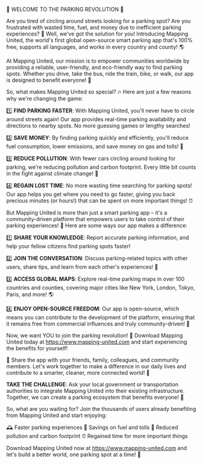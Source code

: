 🚨 WELCOME TO THE PARKING REVOLUTION 🚨

Are you tired of circling around streets looking for a parking spot? Are you frustrated with wasted time, fuel, and money due to inefficient parking experiences? 🤯 Well, we've got the solution for you! Introducing Mapping United, the world's first global open-source smart parking app that's 100% free, supports all languages, and works in every country and county! 🌎

At Mapping United, our mission is to empower communities worldwide by providing a reliable, user-friendly, and eco-friendly way to find parking spots. Whether you drive, take the bus, ride the train, bike, or walk, our app is designed to benefit everyone! 🚂

So, what makes Mapping United so special? 🔥 Here are just a few reasons why we're changing the game:

1️⃣ **FIND PARKING FASTER**: With Mapping United, you'll never have to circle around streets again! Our app provides real-time parking availability and directions to nearby spots. No more guessing games or lengthy searches!

2️⃣ **SAVE MONEY**: By finding parking quickly and efficiently, you'll reduce fuel consumption, lower emissions, and save money on gas and tolls! 💸

3️⃣ **REDUCE POLLUTION**: With fewer cars circling around looking for parking, we're reducing pollution and carbon footprint. Every little bit counts in the fight against climate change! 🌟

4️⃣ **REGAIN LOST TIME**: No more wasting time searching for parking spots! Our app helps you get where you need to go faster, giving you back precious minutes (or hours!) that can be spent on more important things! ⏰

But Mapping United is more than just a smart parking app – it's a community-driven platform that empowers users to take control of their parking experiences! 🌟 Here are some ways our app makes a difference:

1️⃣ **SHARE YOUR KNOWLEDGE**: Report accurate parking information, and help your fellow citizens find parking spots faster!

2️⃣ **JOIN THE CONVERSATION**: Discuss parking-related topics with other users, share tips, and learn from each other's experiences! 💬

3️⃣ **ACCESS GLOBAL MAPS**: Explore real-time parking maps in over 100 countries and counties, covering major cities like New York, London, Tokyo, Paris, and more! 🌎

4️⃣ **ENJOY OPEN-SOURCE FREEDOM**: Our app is open-source, which means you can contribute to the development of the platform, ensuring that it remains free from commercial influences and truly community-driven! 🚀

Now, we want YOU to join the parking revolution! 🔴 Download Mapping United today at https://www.mapping-united.com and start experiencing the benefits for yourself!

🎉 Share the app with your friends, family, colleagues, and community members. Let's work together to make a difference in our daily lives and contribute to a smarter, cleaner, more connected world! 🌟

**TAKE THE CHALLENGE**: Ask your local government or transportation authorities to integrate Mapping United into their existing infrastructure. Together, we can create a parking ecosystem that benefits everyone! 🚀

So, what are you waiting for? Join the thousands of users already benefiting from Mapping United and start enjoying:

🕰️ Faster parking experiences
💸 Savings on fuel and tolls
🌟 Reduced pollution and carbon footprint
⏰ Regained time for more important things

Download Mapping United now at https://www.mapping-united.com and let's build a better world, one parking spot at a time! 🚨